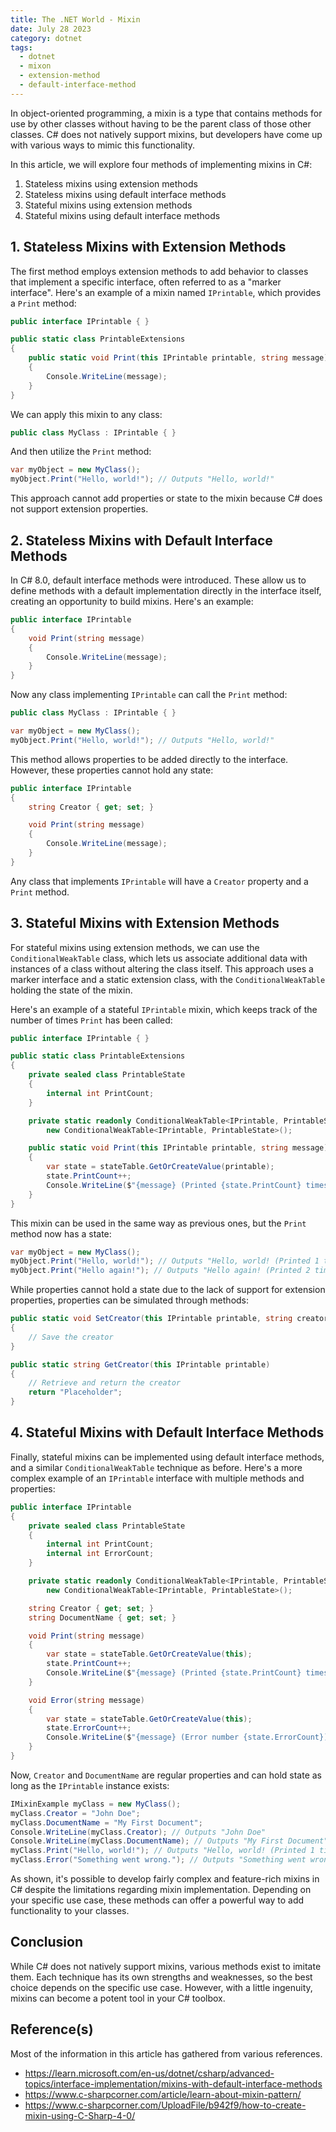 ```yaml
---
title: The .NET World - Mixin
date: July 28 2023
category: dotnet
tags:
  - dotnet
  - mixon
  - extension-method
  - default-interface-method
---
```


In object-oriented programming, a mixin is a type that contains methods for use by other classes without having to be the parent class of those other classes. C# does not natively support mixins, but developers have come up with various ways to mimic this functionality. 

In this article, we will explore four methods of implementing mixins in C#: 

1. Stateless mixins using extension methods
2. Stateless mixins using default interface methods
3. Stateful mixins using extension methods
4. Stateful mixins using default interface methods

## 1. Stateless Mixins with Extension Methods

The first method employs extension methods to add behavior to classes that implement a specific interface, often referred to as a "marker interface". Here's an example of a mixin named `IPrintable`, which provides a `Print` method:

```csharp
public interface IPrintable { }

public static class PrintableExtensions
{
    public static void Print(this IPrintable printable, string message)
    {
        Console.WriteLine(message);
    }
}
```

We can apply this mixin to any class:

```csharp
public class MyClass : IPrintable { }
```

And then utilize the `Print` method:

```csharp
var myObject = new MyClass();
myObject.Print("Hello, world!"); // Outputs "Hello, world!"
```

This approach cannot add properties or state to the mixin because C# does not support extension properties.

## 2. Stateless Mixins with Default Interface Methods

In C# 8.0, default interface methods were introduced. These allow us to define methods with a default implementation directly in the interface itself, creating an opportunity to build mixins. Here's an example:

```csharp
public interface IPrintable
{
    void Print(string message)
    {
        Console.WriteLine(message);
    }
}
```

Now any class implementing `IPrintable` can call the `Print` method:

```csharp
public class MyClass : IPrintable { }

var myObject = new MyClass();
myObject.Print("Hello, world!"); // Outputs "Hello, world!"
```

This method allows properties to be added directly to the interface. However, these properties cannot hold any state:

```csharp
public interface IPrintable
{
    string Creator { get; set; }

    void Print(string message)
    {
        Console.WriteLine(message);
    }
}
```

Any class that implements `IPrintable` will have a `Creator` property and a `Print` method.

## 3. Stateful Mixins with Extension Methods

For stateful mixins using extension methods, we can use the `ConditionalWeakTable` class, which lets us associate additional data with instances of a class without altering the class itself. This approach uses a marker interface and a static extension class, with the `ConditionalWeakTable` holding the state of the mixin.

Here's an example of a stateful `IPrintable` mixin, which keeps track of the number of times `Print` has been called:

```csharp
public interface IPrintable { }

public static class PrintableExtensions
{
    private sealed class PrintableState
    {
        internal int PrintCount;
    }

    private static readonly ConditionalWeakTable<IPrintable, PrintableState> stateTable =
        new ConditionalWeakTable<IPrintable, PrintableState>();

    public static void Print(this IPrintable printable, string message)
    {
        var state = stateTable.GetOrCreateValue(printable);
        state.PrintCount++;
        Console.WriteLine($"{message} (Printed {state.PrintCount} times)");
    }
}
```

This mixin can be used in the same way as previous ones, but the `Print` method now has a state:

```csharp
var myObject = new MyClass();
myObject.Print("Hello, world!"); // Outputs "Hello, world! (Printed 1 times)"
myObject.Print("Hello again!"); // Outputs "Hello again! (Printed 2 times)"
```

While properties cannot hold a state due to the lack of support for extension properties, properties can be simulated through methods:

```csharp
public static void SetCreator(this IPrintable printable, string creator)
{
    // Save the creator
}

public static string GetCreator(this IPrintable printable)
{
    // Retrieve and return the creator
    return "Placeholder"; 
}
```

## 4. Stateful Mixins with Default Interface Methods

Finally, stateful mixins can be implemented using default interface methods, and a similar `ConditionalWeakTable` technique as before. Here's a more complex example of an `IPrintable` interface with multiple methods and properties:

```csharp
public interface IPrintable
{
    private sealed class PrintableState
    {
        internal int PrintCount;
        internal int ErrorCount;
    }

    private static readonly ConditionalWeakTable<IPrintable, PrintableState> stateTable =
        new ConditionalWeakTable<IPrintable, PrintableState>();

    string Creator { get; set; }
    string DocumentName { get; set; }

    void Print(string message)
    {
        var state = stateTable.GetOrCreateValue(this);
        state.PrintCount++;
        Console.WriteLine($"{message} (Printed {state.PrintCount} times)");
    }

    void Error(string message)
    {
        var state = stateTable.GetOrCreateValue(this);
        state.ErrorCount++;
        Console.WriteLine($"{message} (Error number {state.ErrorCount})");
    }
}
```

Now, `Creator` and `DocumentName` are regular properties and can hold state as long as the `IPrintable` instance exists:

```csharp
IMixinExample myClass = new MyClass();
myClass.Creator = "John Doe";
myClass.DocumentName = "My First Document";
Console.WriteLine(myClass.Creator); // Outputs "John Doe"
Console.WriteLine(myClass.DocumentName); // Outputs "My First Document"
myClass.Print("Hello, world!"); // Outputs "Hello, world! (Printed 1 times)"
myClass.Error("Something went wrong."); // Outputs "Something went wrong. (Error number 1)"
```

As shown, it's possible to develop fairly complex and feature-rich mixins in C# despite the limitations regarding mixin implementation. Depending on your specific use case, these methods can offer a powerful way to add functionality to your classes.

## Conclusion

While C# does not natively support mixins, various methods exist to imitate them. Each technique has its own strengths and weaknesses, so the best choice depends on the specific use case. However, with a little ingenuity, mixins can become a potent tool in your C# toolbox.



## Reference(s)

Most of the information in this article has gathered from various references.

* https://learn.microsoft.com/en-us/dotnet/csharp/advanced-topics/interface-implementation/mixins-with-default-interface-methods
* https://www.c-sharpcorner.com/article/learn-about-mixin-pattern/
* https://www.c-sharpcorner.com/UploadFile/b942f9/how-to-create-mixin-using-C-Sharp-4-0/
